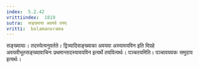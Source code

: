 ```yaml
---
index:  5.2.42
vrittiindex:  1819
sutra:  सङ्ख्याया अवयवे तयप्
vritti:  balamanorama 
---
```


सङ्ख्यायाः। तदस्येत्यनुवर्तते। द्वित्र्यादिसङ्ख्याका अवयवा अस्यावयविन इति विग्रहे अवयवीभूतसङ्ख्यावाचिनः प्रथमान्तादस्यावयविन इत्यर्थे तयवित्यर्थः। पञ्चतयमिति। पञ्चावयवकः समुदाय इत्यर्थः।

